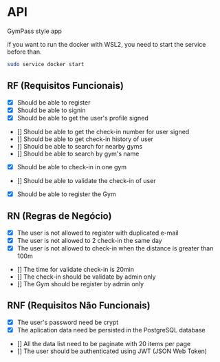 # API 

GymPass style app

if you want to run the docker with WSL2, you need to start the service before than.
```sh
sudo service docker start
```

## RF (Requisitos Funcionais)

- [x] Should be able to register
- [x] Should be able to signin
- [x] Should be able to get the user's profile signed
- [] Should be able to get the check-in number for user signed
- [] Should be able to get check-in history of user
- [] Should be able to search for nearby gyms
- [] Should be able to search by gym's name
- [x] Should be able to check-in in one gym
- [] Should be able to validate the check-in of user
- [x] Should be able to register the Gym

## RN (Regras de Negócio)

- [x] The user is not allowed to register with duplicated e-mail
- [x] The user is not allowed to 2 check-in the same day
- [x] The user is not allowed to check-in when the distance is greater than 100m
- [] The time for validate check-in is 20min
- [] The check-in should be validate by admin only
- [] The Gym should be register by admin only

## RNF (Requisitos Não Funcionais)

- [x] The user's password need be crypt
- [x] The aplication data need be persisted in the PostgreSQL database
- [] All the data list need to be paginate with 20 items per page
- [] The user should be authenticated using JWT (JSON Web Token)
